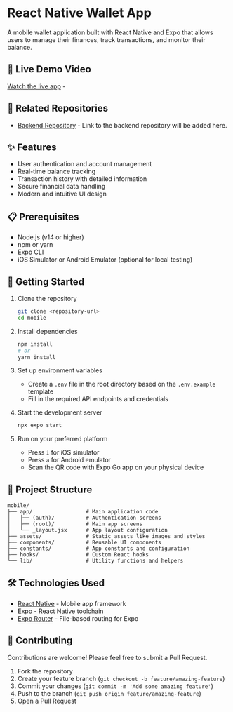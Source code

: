 # React Native Wallet App

A mobile wallet application built with React Native and Expo that allows users to manage their finances, track transactions, and monitor their balance.

## 📱 Live Demo Video

[Watch the live app](https://drive.google.com/file/d/1bV5ymKcjmM1jvFVYztmN26wBsSrBw_aQ/view?usp=sharing) - 

## 🔗 Related Repositories

- [Backend Repository](https://github.com/DjazzGh/React_Native_Wallet) - Link to the backend repository will be added here.

## ✨ Features

- User authentication and account management
- Real-time balance tracking
- Transaction history with detailed information
- Secure financial data handling
- Modern and intuitive UI design

## 📋 Prerequisites

- Node.js (v14 or higher)
- npm or yarn
- Expo CLI
- iOS Simulator or Android Emulator (optional for local testing)

## 🚀 Getting Started

1. Clone the repository
   ```bash
   git clone <repository-url>
   cd mobile
   ```

2. Install dependencies
   ```bash
   npm install
   # or
   yarn install
   ```

3. Set up environment variables
   - Create a `.env` file in the root directory based on the `.env.example` template
   - Fill in the required API endpoints and credentials

4. Start the development server
   ```bash
   npx expo start
   ```

5. Run on your preferred platform
   - Press `i` for iOS simulator
   - Press `a` for Android emulator
   - Scan the QR code with Expo Go app on your physical device

## 📁 Project Structure

```
mobile/
├── app/                 # Main application code
│   ├── (auth)/          # Authentication screens
│   ├── (root)/          # Main app screens
│   └── _layout.jsx      # App layout configuration
├── assets/              # Static assets like images and styles
├── components/          # Reusable UI components
├── constants/           # App constants and configuration
├── hooks/               # Custom React hooks
└── lib/                 # Utility functions and helpers
```

## 🛠️ Technologies Used

- [React Native](https://reactnative.dev/) - Mobile app framework
- [Expo](https://expo.dev/) - React Native toolchain
- [Expo Router](https://docs.expo.dev/router/introduction/) - File-based routing for Expo

## 🤝 Contributing

Contributions are welcome! Please feel free to submit a Pull Request.

1. Fork the repository
2. Create your feature branch (`git checkout -b feature/amazing-feature`)
3. Commit your changes (`git commit -m 'Add some amazing feature'`)
4. Push to the branch (`git push origin feature/amazing-feature`)
5. Open a Pull Request


